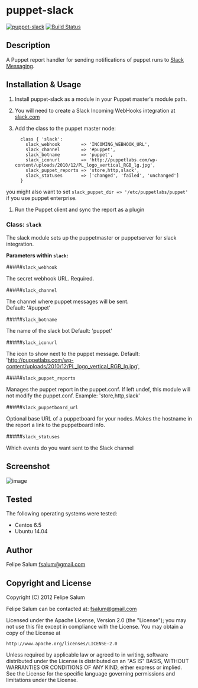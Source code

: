 # puppet-slack
[![puppet-slack](https://img.shields.io/puppetforge/v/fsalum/slack.svg)](https://forge.puppetlabs.com/fsalum/slack) [![Build Status](https://travis-ci.org/fsalum/puppet-slack.svg?branch=master)](https://travis-ci.org/fsalum/puppet-slack)

## Description

A Puppet report handler for sending notifications of puppet runs to
[Slack Messaging](https://slack.com).

## Installation & Usage

1. Install puppet-slack as a module in your Puppet master's module path.

1. You will need to create a Slack Incoming WebHooks integration at [slack.com](https://slack.com)

1. Add the class to the puppet master node:

         class { 'slack':
           slack_webhook        => 'INCOMING_WEBHOOK_URL',
           slack_channel        => '#puppet',
           slack_botname        => 'puppet',
           slack_iconurl        => 'http://puppetlabs.com/wp-content/uploads/2010/12/PL_logo_vertical_RGB_lg.jpg',
           slack_puppet_reports => 'store,http,slack',
           slack_statuses       => ['changed', 'failed', 'unchanged']
         }
  you might also want to set `slack_puppet_dir => '/etc/puppetlabs/puppet'` if you use puppet enterprise.

1. Run the Puppet client and sync the report as a plugin

### Class: `slack`
The slack module sets up the puppetmaster or puppetserver for slack integration.

**Parameters within `slack`:**

#####`slack_webhook`

The secret webhook URL. Required.

#####`slack_channel`

The channel where puppet messages will be sent.  
Default: '#puppet'

#####`slack_botname`

The name of the slack bot
Default: 'puppet'

#####`slack_iconurl`

The icon to show next to the puppet message.
Default: 'http://puppetlabs.com/wp-content/uploads/2010/12/PL_logo_vertical_RGB_lg.jpg',

#####`slack_puppet_reports`

Manages the puppet report in the puppet.conf.  If left undef, this module will not modify the puppet.conf.
Example: 'store,http,slack'

#####`slack_puppetboard_url`

Optional base URL of a puppetboard for your nodes. Makes the hostname in the report a link to the puppetboard info.

#####`slack_statuses`

Which events do you want sent to the Slack channel

## Screenshot

![image](https://raw.githubusercontent.com/fsalum/puppet-slack/master/puppet-slack.png)

## Tested

The following operating systems were tested:
* Centos 6.5
* Ubuntu 14.04

## Author

Felipe Salum <fsalum@gmail.com>

## Copyright and License

Copyright (C) 2012 Felipe Salum

Felipe Salum can be contacted at: fsalum@gmail.com

Licensed under the Apache License, Version 2.0 (the "License");
you may not use this file except in compliance with the License.
You may obtain a copy of the License at

    http://www.apache.org/licenses/LICENSE-2.0

Unless required by applicable law or agreed to in writing, software
distributed under the License is distributed on an "AS IS" BASIS,
WITHOUT WARRANTIES OR CONDITIONS OF ANY KIND, either express or implied.
See the License for the specific language governing permissions and
limitations under the License.

